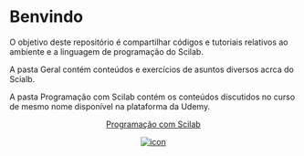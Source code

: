 # Benvindo
 O objetivo deste repositório é compartilhar códigos e tutoriais relativos ao ambiente e a linguagem de programação do Scilab.
 <p>A pasta Geral contém conteúdos e exercícios de asuntos diversos acrca do Scialb.
 <p>A pasta Programação com Scilab contém os conteúdos discutidos no curso de mesmo nome disponível na plataforma da Udemy.
 <center><a href="https://www.udemy.com/course/aprenda-programacao-de-computadores-com-o-scilab/?referralCode=66378AFA4F4448BA427F" target="new"><p>
	Programação com Scilab
	</p><img alt="icon" border="0" src="https://img-a.udemycdn.com/course/240x135/757788_5249_19.jpg"></a></center>

